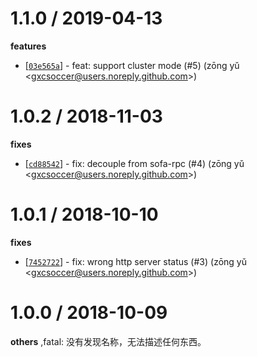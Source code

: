 
1.1.0 / 2019-04-13
==================

**features**
  * [[`03e565a`](http://github.com/eggjs/egg-prometheus/commit/03e565ab955a46071a7d12f56fb214a7e7dafa59)] - feat: support cluster mode (#5) (zōng yǔ <<gxcsoccer@users.noreply.github.com>>)

1.0.2 / 2018-11-03
==================

**fixes**
  * [[`cd88542`](http://github.com/eggjs/egg-prometheus/commit/cd885423db02d31181f9cbff650ef0399df26e2a)] - fix: decouple from sofa-rpc (#4) (zōng yǔ <<gxcsoccer@users.noreply.github.com>>)

1.0.1 / 2018-10-10
==================

**fixes**
  * [[`7452722`](http://github.com/eggjs/egg-prometheus/commit/745272253f7e8d30ea1e4c03c97f21370f3f0d3f)] - fix: wrong http server status (#3) (zōng yǔ <<gxcsoccer@users.noreply.github.com>>)

1.0.0 / 2018-10-09
==================

**others**
,fatal: 没有发现名称，无法描述任何东西。


